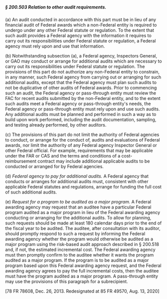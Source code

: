 ##### § 200.503 Relation to other audit requirements. #####

(a) An audit conducted in accordance with this part must be in lieu of any financial audit of Federal awards which a non-Federal entity is required to undergo under any other Federal statute or regulation. To the extent that such audit provides a Federal agency with the information it requires to carry out its responsibilities under Federal statute or regulation, a Federal agency must rely upon and use that information.

(b) Notwithstanding subsection (a), a Federal agency, Inspectors General, or GAO may conduct or arrange for additional audits which are necessary to carry out its responsibilities under Federal statute or regulation. The provisions of this part do not authorize any non-Federal entity to constrain, in any manner, such Federal agency from carrying out or arranging for such additional audits, except that the Federal agency must plan such audits to not be duplicative of other audits of Federal awards. Prior to commencing such an audit, the Federal agency or pass-through entity must review the FAC for recent audits submitted by the non-Federal entity, and to the extent such audits meet a Federal agency or pass-through entity's needs, the Federal agency or pass-through entity must rely upon and use such audits. Any additional audits must be planned and performed in such a way as to build upon work performed, including the audit documentation, sampling, and testing already performed, by other auditors.

(c) The provisions of this part do not limit the authority of Federal agencies to conduct, or arrange for the conduct of, audits and evaluations of Federal awards, nor limit the authority of any Federal agency Inspector General or other Federal official. For example, requirements that may be applicable under the FAR or CAS and the terms and conditions of a cost-reimbursement contract may include additional applicable audits to be conducted or arranged for by Federal agencies.

(d) *Federal agency to pay for additional audits.* A Federal agency that conducts or arranges for additional audits must, consistent with other applicable Federal statutes and regulations, arrange for funding the full cost of such additional audits.

(e) *Request for a program to be audited as a major program.* A Federal awarding agency may request that an auditee have a particular Federal program audited as a major program in lieu of the Federal awarding agency conducting or arranging for the additional audits. To allow for planning, such requests should be made at least 180 calendar days prior to the end of the fiscal year to be audited. The auditee, after consultation with its auditor, should promptly respond to such a request by informing the Federal awarding agency whether the program would otherwise be audited as a major program using the risk-based audit approach described in § 200.518 and, if not, the estimated incremental cost. The Federal awarding agency must then promptly confirm to the auditee whether it wants the program audited as a major program. If the program is to be audited as a major program based upon this Federal awarding agency request, and the Federal awarding agency agrees to pay the full incremental costs, then the auditee must have the program audited as a major program. A pass-through entity may use the provisions of this paragraph for a subrecipient.

[78 FR 78608, Dec. 26, 2013. Redesignated at 85 FR 49570, Aug. 13, 2020]